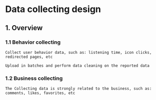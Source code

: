 # Data collecting design

## 1. Overview

### 1.1 Behavior collecting

```
Collect user behavior data, such as: listening time, icon clicks, redirected pages, etc

Upload in batches and perform data cleaning on the reported data

```

### 1.2 Business collecting

```
The Collecting data is strongly related to the business, such as: comments, likes, favorites, etc

```